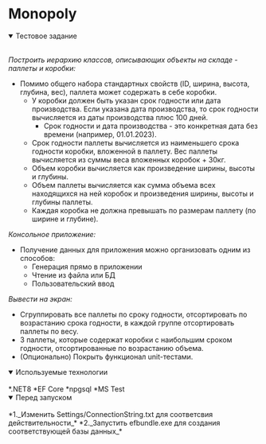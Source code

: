 # Monopoly
<details open>
<summary>Тестовое задание</summary>
<br>

_Построить иерархию классов, описывающих объекты на складе - паллеты и коробки:_
* Помимо общего набора стандартных свойств (ID, ширина, высота, глубина, вес), паллета может содержать в себе коробки.
    * У коробки должен быть указан срок годности или дата производства. Если указана дата производства, то срок годности вычисляется из даты производства плюс 100 дней.
        * Срок годности и дата производства - это конкретная дата без времени (например, 01.01.2023).
    * Срок годности паллеты вычисляется из наименьшего срока годности коробки, вложенной в паллету. Вес паллеты вычисляется из суммы веса вложенных коробок + 30кг.
    * Объем коробки вычисляется как произведение ширины, высоты и глубины.
    * Объем паллеты вычисляется как сумма объема всех находящихся на ней коробок и произведения ширины, высоты и глубины паллеты.
    * Каждая коробка не должна превышать по размерам паллету (по ширине и глубине).

_Консольное приложение:_
* Получение данных для приложения можно организовать одним из способов:
  * Генерация прямо в приложении
  * Чтение из файла или БД
  * Пользовательский ввод

_Вывести на экран:_
* Сгруппировать все паллеты по сроку годности, отсортировать по возрастанию срока годности, в каждой группе отсортировать паллеты по весу.
* 3 паллеты, которые содержат коробки с наибольшим сроком годности, отсортированные по возрастанию объема.
* (Опционально) Покрыть функционал unit-тестами.
</details>

<details open>
<summary>Используемые технологии</summary>
<br>
*.NET8
*EF Core
 *npgsql
*MS Test
</details>

<details open>
<summary>Перед запуском</summary>
<br>
*1._Изменить Settings/ConnectionString.txt для соответсвия действительности_*
*2._Запустить efbundle.exe для создания соответствующей базы данных_*
</details>
